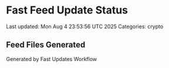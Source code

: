 # Fast Feed Update Status
Last updated: Mon Aug  4 23:53:56 UTC 2025
Categories: crypto

## Feed Files Generated

Generated by Fast Updates Workflow
